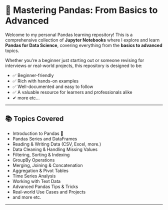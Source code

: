 # 🐼 Mastering Pandas: From Basics to Advanced

Welcome to my personal Pandas learning repository! This is a comprehensive collection of **Jupyter Notebooks** where I explore and learn **Pandas for Data Science**, covering everything from the **basics to advanced** topics.

Whether you're a beginner just starting out or someone revising for interviews or real-world projects, this repository is designed to be:

- ✅ Beginner-friendly  
- ✅ Rich with hands-on examples  
- ✅ Well-documented and easy to follow  
- ✅ A valuable resource for learners and professionals alike 
- ✔ more etc... 

---

## 📚 Topics Covered

- Introduction to Pandas 🐼
- Pandas Series and DataFrames
- Reading & Writing Data (CSV, Excel, more.)
- Data Cleaning & Handling Missing Values
- Filtering, Sorting & Indexing
- GroupBy Operations
- Merging, Joining & Concatenation
- Aggregation & Pivot Tables
- Time Series Analysis
- Working with Text Data
- Advanced Pandas Tips & Tricks
- Real-world Use Cases and Projects
- and more etc.

---

